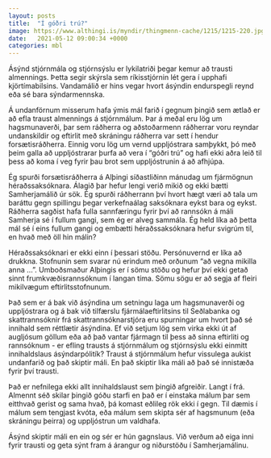 ```yaml
---
layout: posts
title:  "Í góðri trú?"
image: https://www.althingi.is/myndir/thingmenn-cache/1215/1215-220.jpg
date:   2021-05-12 09:00:34 +0000
categories: mbl
---
```

Ásýnd stjórnmála og stjórnsýslu er lykilatriði þegar kemur að trausti almennings. Þetta segir skýrsla sem ríkisstjórnin lét gera í upphafi kjörtímabilsins. Vandamálið er hins vegar hvort ásýndin endurspegli reynd eða sé bara sýndarmennska. 

Á undanförnum misserum hafa ýmis mál farið í gegnum þingið sem ætlað er að efla traust almennings á stjórnmálum. Þar á meðal eru lög um hagsmunaverði, þar sem ráðherra og aðstoðarmenn ráðherrar voru reyndar undanskildir og eftirlit með skráningu ráðherra var sett í hendur forsætisráðherra. Einnig voru lög um vernd uppljóstrara samþykkt, þó með þeim galla að uppljóstrarar þurfa að vera í “góðri trú” og hafi ekki aðra leið til þess að koma í veg fyrir þau brot sem uppljóstrunin á að afhjúpa.

Ég spurði forsætisráðherra á Alþingi síðastliðinn mánudag um fjármögnun héraðssaksóknara. Álagið þar hefur lengi verið mikið og ekki bætti Samherjamálið úr sök. Ég spurði ráðherrann því hvort hægt væri að tala um baráttu gegn spillingu þegar verkefnaálag saksóknara eykst bara og eykst. Ráðherra sagðist hafa fulla sannfæringu fyrir því að rannsókn á máli Samherja sé í fullum gangi, sem ég er alveg sammála. Ég held líka að þetta mál sé í eins fullum gangi og embætti héraðssaksóknara hefur svigrúm til, en hvað með öll hin málin? 

Héraðssaksóknari er ekki einn í þessari stöðu. Persónuvernd er líka að drukkna. Stofnunin sem svarar nú erindum með orðunum “að vegna mikilla anna …”. Umboðsmaður Alþingis er í sömu stöðu og hefur því ekki getað sinnt frumkvæðisrannsóknum í langan tíma. Sömu sögu er að segja af fleiri mikilvægum eftirlitsstofnunum.

Það sem er á bak við ásýndina um setningu laga um hagsmunaverði og uppljóstrara og á bak við tilfærslu fjármálaeftirlitsins til Seðlabanka og skattrannsóknir frá skattrannsóknarstjóra eru spurningar um hvort það sé innihald sem réttlætir ásýndina. Ef við setjum lög sem virka ekki út af augljósum göllum eða að það vantar fjármagn til þess að sinna eftirliti og rannsóknum - er efling trausts á stjórnmálum og stjórnsýslu ekki einmitt innihaldslaus ásýndarpólitík? Traust á stjórnmálum hefur vissulega aukist undanfarið og það skiptir máli. En það skiptir líka máli að það sé innistæða fyrir því trausti. 

Það er nefnilega ekki allt innihaldslaust sem þingið afgreiðir. Langt í frá. Almennt séð skilar þingið góðu starfi en það er í einstaka málum þar sem eitthvað gerist og sama hvað, þá komast eðlileg rök ekki í gegn. Til dæmis í málum sem tengjast kvóta, eða málum sem skipta sér af hagsmunum (eða skráningu þeirra) og uppljóstrun um valdhafa. 

Ásýnd skiptir máli en ein og sér er hún gagnslaus. Við verðum að eiga inni fyrir trausti og geta sýnt fram á árangur og niðurstöðu í Samherjamálinu.
